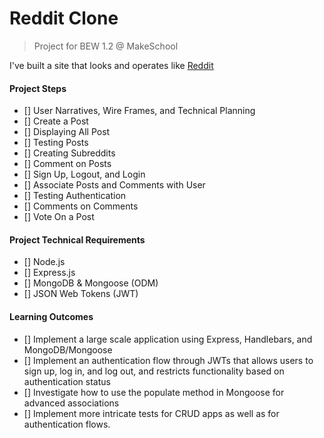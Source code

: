 # Reddit Clone

> Project for BEW 1.2 @ MakeSchool

I've built a site that looks and operates like [Reddit](https://www.reddit.com)

#### Project Steps

- [] User Narratives, Wire Frames, and Technical Planning
- [] Create a Post
- [] Displaying All Post
- [] Testing Posts
- [] Creating Subreddits
- [] Comment on Posts
- [] Sign Up, Logout, and Login
- [] Associate Posts and Comments with User
- [] Testing Authentication
- [] Comments on Comments
- [] Vote On a Post

#### Project Technical Requirements

- [] Node.js
- [] Express.js
- [] MongoDB & Mongoose (ODM)
- [] JSON Web Tokens (JWT)

#### Learning Outcomes

- [] Implement a large scale application using Express, Handlebars, and MongoDB/Mongoose
- [] Implement an authentication flow through JWTs that allows users to sign up, log in, and log out, and restricts functionality based on authentication status
- [] Investigate how to use the populate method in Mongoose for advanced associations
- [] Implement more intricate tests for CRUD apps as well as for authentication flows.
